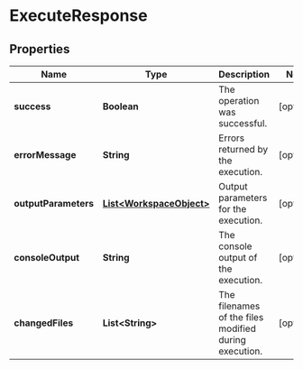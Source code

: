 
# ExecuteResponse

## Properties
Name | Type | Description | Notes
------------ | ------------- | ------------- | -------------
**success** | **Boolean** | The operation was successful. |  [optional]
**errorMessage** | **String** | Errors returned by the execution. |  [optional]
**outputParameters** | [**List&lt;WorkspaceObject&gt;**](WorkspaceObject.md) | Output parameters for the execution. |  [optional]
**consoleOutput** | **String** | The console output of the execution. |  [optional]
**changedFiles** | **List&lt;String&gt;** | The filenames of the files modified during execution. |  [optional]



